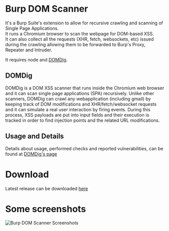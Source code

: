 # Burp DOM Scanner
It's a Burp Suite's extension to allow for recursive crawling and scanning of Single Page Applications.  
It runs a Chromium browser to scan the webpage for DOM-based XSS.  
It can also collect all the requests (XHR, fetch, websockets, etc) issued during the crawling allowing them to be forwarded to Burp's Proxy, Repeater and Intruder.  
  
It requires node and [DOMDig](https://github.com/fcavallarin/domdig).

## DOMDig
DOMDig is a DOM XSS scanner that runs inside the Chromium web browser and it can scan single page applications (SPA) recursively.
Unlike other scanners, DOMDig can crawl any webapplication (including gmail) by keeping track of DOM modifications and XHR/fetch/websocket requests and it can simulate a real user interaction by firing events. During this process, XSS payloads are put into input fields and their execution is tracked in order to find injection points and the related URL modifications.

## Usage and Details
Details about usage, performed checks and reported vulnerabilities, can be found at [DOMDig's page](https://github.com/fcavallarin/domdig)

# Download
Latest release can be downloaded [here](https://github.com/fcavallarin/burp-dom-scanner/releases/latest/download/burp-dom-scanner.jar)

# Some screenshots
![Burp DOM Scanner Screenshots](https://htcrawl.org/img/burp-dom-scanner-all.png)

